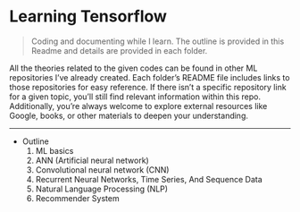# Learning Tensorflow

> Coding and documenting while I learn. The outline is provided in this Readme and details are provided in each folder.

All the theories related to the given codes can be found in other ML repositories I’ve already created. Each folder’s README file includes links to those repositories for easy reference. If there isn’t a specific repository link for a given topic, you’ll still find relevant information within this repo. Additionally, you’re always welcome to explore external resources like Google, books, or other materials to deepen your understanding.

---

- Outline
  1. ML basics
  2. ANN (Artificial neural network)
  3. Convolutional neural network (CNN)
  4. Recurrent Neural Networks, Time Series, And Sequence Data
  5. Natural Language Processing (NLP)
  6. Recommender System
